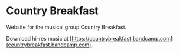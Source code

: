 # Country Breakfast
Website for the musical group Country Breakfast.

Download hi-res music at [https://countrybreakfast.bandcamp.com](countrybreakfast.bandcamp.com).
